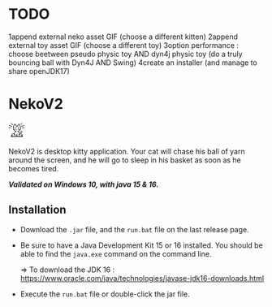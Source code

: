 # TODO

1append external neko asset GIF (choose a different kitten)
2append external toy asset GIF (choose a different toy)
3option performance : choose beetween pseudo physic toy AND dyn4j physic toy (do a truly bouncing ball with Dyn4J AND Swing)
4create an installer (and manage to share openJDK17)


# NekoV2

![Neko](https://github.com/Aqueuse/NekoV2/blob/master/src/neko/images/wakeUp.GIF)

NekoV2 is desktop kitty application. Your cat will chase his ball of yarn around the screen,
and he will go to sleep in his basket as soon as he becomes tired.

***Validated on Windows 10, with java 15 & 16.***

## Installation 

* Download the `.jar` file, and the `run.bat` file on the last release page.

* Be sure to have a Java Development Kit 15 or 16 installed.
  You should be able to find the `java.exe` command on the command line.
  
  => To download the JDK 16 : https://www.oracle.com/java/technologies/javase-jdk16-downloads.html

* Execute the `run.bat` file or double-click the jar file.

